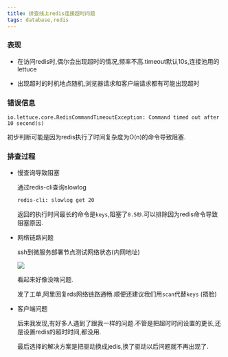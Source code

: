 ```yaml
---
title: 排查线上redis连接超时问题
tags: database,redis
---
```



### 表现

* 在访问redis时,偶尔会出现超时的情况,频率不高.timeout默认10s,连接池用的lettuce

* 出现超时的时机地点随机,浏览器请求和客户端请求都有可能出现超时

  

### 错误信息

```
io.lettuce.core.RedisCommandTimeoutException: Command timed out after 10 second(s)
```

初步判断可能是因为redis执行了时间复杂度为O(n)的命令导致阻塞.

### 排查过程

* 慢查询导致阻塞

  通过redis-cli查询slowlog

  ```bash
  redis-cli: slowlog get 20
  ```

  返回的执行时间最长的命令是`keys`,阻塞了`0.5秒`.可以排除因为redis命令导致阻塞原因.

  

* 网络链路问题

  ssh到微服务部署节点测试网络状态(内网地址)

  ![](https://gitee.com/minagamiyuki/picgo-gitee/raw/master/images/20200320143529.png)

  看起来好像没啥问题.

  发了工单,阿里回复rds网络链路通畅.顺便还建议我们用`scan`代替`keys` (捂脸)

  

* 客户端问题

  后来我发现,有好多人遇到了跟我一样的问题.不管是把超时时间设置的更长,还是设置redis的超时时间,都没用.

  最后选择的解决方案是把驱动换成jedis,换了驱动以后问题就不再出现了.

  
